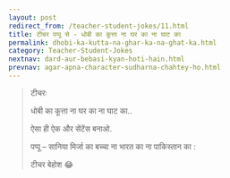 ```yaml
---
layout: post
redirect_from: /teacher-student-jokes/11.html
title: टीचर पप्पू से - धोबी का कूत्ता ना घर का ना घाट का
permalink: dhobi-ka-kutta-na-ghar-ka-na-ghat-ka.html
category: Teacher-Student-Jokes
nextnav: dard-aur-bebasi-kyan-hoti-hain.html
prevnav: agar-apna-character-sudharna-chahtey-ho.html
---
```

> टीचरः
> 
> धोबी का कूत्ता ना घर का ना घाट का..
> 
> ऐसा ही ऐक और सेंटेंस बनाओ.
> 
> पप्पू – सानिया मिर्जा का बच्चा ना भारत का ना पाकिस्तान का :
> 
> टीचर बेहोश 😂